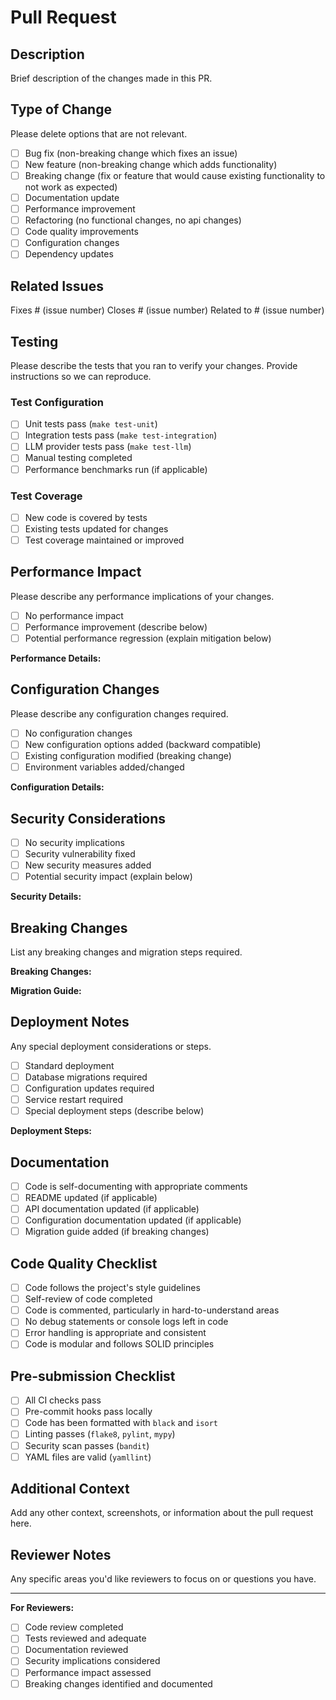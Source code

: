# Pull Request

## Description
Brief description of the changes made in this PR.

## Type of Change
Please delete options that are not relevant.

- [ ] Bug fix (non-breaking change which fixes an issue)
- [ ] New feature (non-breaking change which adds functionality)
- [ ] Breaking change (fix or feature that would cause existing functionality to not work as expected)
- [ ] Documentation update
- [ ] Performance improvement
- [ ] Refactoring (no functional changes, no api changes)
- [ ] Code quality improvements
- [ ] Configuration changes
- [ ] Dependency updates

## Related Issues
Fixes # (issue number)
Closes # (issue number)
Related to # (issue number)

## Testing
Please describe the tests that you ran to verify your changes. Provide instructions so we can reproduce.

### Test Configuration
- [ ] Unit tests pass (`make test-unit`)
- [ ] Integration tests pass (`make test-integration`)
- [ ] LLM provider tests pass (`make test-llm`)
- [ ] Manual testing completed
- [ ] Performance benchmarks run (if applicable)

### Test Coverage
- [ ] New code is covered by tests
- [ ] Existing tests updated for changes
- [ ] Test coverage maintained or improved

## Performance Impact
Please describe any performance implications of your changes.

- [ ] No performance impact
- [ ] Performance improvement (describe below)
- [ ] Potential performance regression (explain mitigation below)

**Performance Details:**
<!-- Describe performance impact, benchmarks, or optimizations -->

## Configuration Changes
Please describe any configuration changes required.

- [ ] No configuration changes
- [ ] New configuration options added (backward compatible)
- [ ] Existing configuration modified (breaking change)
- [ ] Environment variables added/changed

**Configuration Details:**
<!-- List new config options, environment variables, or breaking changes -->

## Security Considerations
- [ ] No security implications
- [ ] Security vulnerability fixed
- [ ] New security measures added
- [ ] Potential security impact (explain below)

**Security Details:**
<!-- Describe security implications, fixes, or new measures -->

## Breaking Changes
List any breaking changes and migration steps required.

**Breaking Changes:**
<!-- List breaking changes -->

**Migration Guide:**
<!-- Provide migration steps for users -->

## Deployment Notes
Any special deployment considerations or steps.

- [ ] Standard deployment
- [ ] Database migrations required
- [ ] Configuration updates required
- [ ] Service restart required
- [ ] Special deployment steps (describe below)

**Deployment Steps:**
<!-- List any special deployment requirements -->

## Documentation
- [ ] Code is self-documenting with appropriate comments
- [ ] README updated (if applicable)
- [ ] API documentation updated (if applicable)
- [ ] Configuration documentation updated (if applicable)
- [ ] Migration guide added (if breaking changes)

## Code Quality Checklist
- [ ] Code follows the project's style guidelines
- [ ] Self-review of code completed
- [ ] Code is commented, particularly in hard-to-understand areas
- [ ] No debug statements or console logs left in code
- [ ] Error handling is appropriate and consistent
- [ ] Code is modular and follows SOLID principles

## Pre-submission Checklist
- [ ] All CI checks pass
- [ ] Pre-commit hooks pass locally
- [ ] Code has been formatted with `black` and `isort`
- [ ] Linting passes (`flake8`, `pylint`, `mypy`)
- [ ] Security scan passes (`bandit`)
- [ ] YAML files are valid (`yamllint`)

## Additional Context
Add any other context, screenshots, or information about the pull request here.

## Reviewer Notes
Any specific areas you'd like reviewers to focus on or questions you have.

---

**For Reviewers:**
- [ ] Code review completed
- [ ] Tests reviewed and adequate
- [ ] Documentation reviewed
- [ ] Security implications considered
- [ ] Performance impact assessed
- [ ] Breaking changes identified and documented